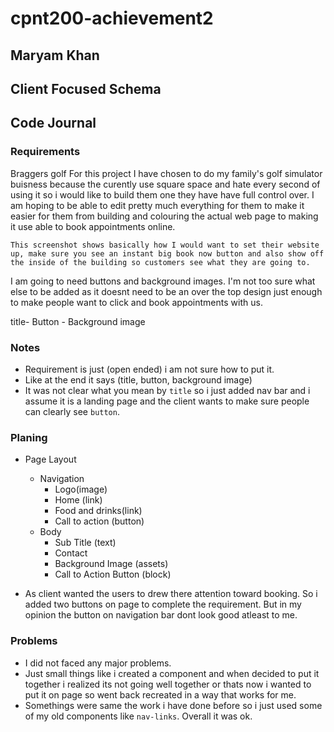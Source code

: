 # cpnt200-achievement2

## Maryam Khan

## Client Focused Schema

## Code Journal

### Requirements

Braggers golf
For this project I have chosen to do my family's golf simulator buisness because the curently use square space and hate every second of using it so i would like to build them one they have have full control over. I am hoping to be able to edit pretty much everything for them to make it easier for them from building and colouring the actual web page to making it use able to book appointments online. 

    This screenshot shows basically how I would want to set their website up, make sure you see an instant big book now button and also show off the inside of the building so customers see what they are going to.
I am going to need buttons and background images. I'm not too sure what else to be added as it doesnt need to be an over the top design just enough to make people want to click and book appointments with us.

title- Button - Background image

### Notes
 
- Requirement is just (open ended) i am not sure how to put it.
- Like at the end it says (title, button, background image) 
- It was not clear what you mean by `title` so i just added nav bar
and i assume it is a landing page and the client wants  to make sure people can clearly see 
`button`.
  
### Planing

- Page Layout
  - Navigation 
    - Logo(image)
    - Home (link)
    - Food and drinks(link)
    - Call to action (button)
  - Body
     - Sub Title (text)
     - Contact
     - Background Image (assets)
     - Call to Action Button (block)

- As client wanted the users to drew there attention toward booking. So i added two buttons on page to complete the requirement.
But in my opinion the button on navigation bar dont look good atleast to me.

### Problems

- I did not faced any major problems.
- Just small things like i created a component and when decided to put it together i realized its not going well together or thats now i wanted to put 
  it on page so went back recreated in a way that works for me.
- Somethings were same the work i have done before so i just used some of my old components like `nav-links`.
   Overall it was ok.
